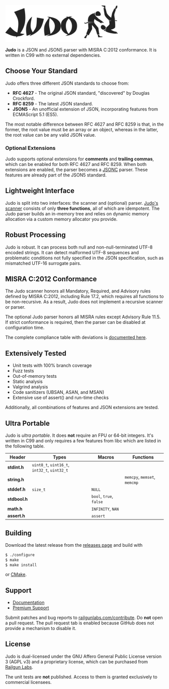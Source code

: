 <picture>
  <source media="(prefers-color-scheme: dark)" srcset=".github/judo-dark.svg">
  <source media="(prefers-color-scheme: light)" srcset=".github/judo.svg">
  <img alt="Judo" src=".github/judo.svg" width="360px">
</picture>

**Judo** is a JSON and JSON5 parser with MISRA C:2012 conformance.
It is written in C99 with no external dependencies.

## Choose Your Standard

Judo offers three different JSON standards to choose from:

* **RFC 4627** - The original JSON standard, "discovered" by Douglas Crockford.
* **RFC 8259** - The latest JSON standard.
* **JSON5** - An unofficial extension of JSON, incorporating features from ECMAScript 5.1 (ES5).

The most notable difference between RFC 4627 and RFC 8259 is that, in the former, the root value must be an array or an object, whereas in the latter, the root value can be any valid JSON value.

### Optional Extensions

Judo supports optional extensions for **comments** and **trailing commas**, which can be enabled for both RFC 4627 and RFC 8259.
When both extensions are enabled, the parser becomes a [JSONC](https://code.visualstudio.com/docs/languages/json#_json-with-comments) parser.
These features are already part of the JSON5 standard.

## Lightweight Interface

Judo is split into two interfaces: the scanner and (optional) parser.
[Judo's scanner](https://railgunlabs.com/judo/manual/api/scanner/) consists of only **three functions**, all of which are idempotent.
The Judo parser builds an in-memory tree and relies on dynamic memory allocation via a custom memory allocator you provide.

## Robust Processing

Judo is robust.
It can process both null and non-null-terminated UTF-8 encoded strings.
It can detect malformed UTF-8 sequences and problematic conditions not fully specified in the JSON specification, such as mismatched UTF-16 surrogate pairs.

## MISRA C:2012 Conformance

The Judo scanner honors all Mandatory, Required, and Advisory rules defined by MISRA C:2012, including Rule 17.2, which requires all functions to be non-recursive.
As a result, Judo does not implement a recursive scanner or parser.

The optional Judo parser honors all MISRA rules except Advisory Rule 11.5.
If strict conformance is required, then the parser can be disabled at configuration time.

The complete compliance table with deviations is [documented here](https://railgunlabs.com/charisma/manual/misra-compliance/).

## Extensively Tested

* Unit tests with 100% branch coverage
* Fuzz tests
* Out-of-memory tests
* Static analysis
* Valgrind analysis
* Code sanitizers (UBSAN, ASAN, and MSAN)
* Extensive use of assert() and run-time checks

Additionally, all combinations of features and JSON extensions are tested.

## Ultra Portable

Judo is _ultra portable_.
It does **not** require an FPU or 64-bit integers.
It's written in C99 and only requires a few features from libc which are listed in the following table.

| Header | Types | Macros | Functions |
| --- | --- | --- | --- |
| **stdint.h** |  `uint8_t`, `uint16_t`, `int32_t`, `uint32_t` | | |
| **string.h** | | | `memcpy`, `memset`, `memcmp` |
| **stddef.h** | `size_t` | `NULL` | |
| **stdbool.h** | |  `bool`, `true`, `false` | |
| **math.h** | |  `INFINITY`, `NAN` | |
| **assert.h** | |  `assert` | |

## Building

Download the latest release from the [releases page](https://github.com/railgunlabs/judo/releases) and build with

```
$ ./configure
$ make
$ make install
```

or [CMake](https://cmake.org/).

## Support

* [Documentation](https://railgunlabs.com/judo/manual/)
* [Premium Support](https://railgunlabs.com/services/)

Submit patches and bug reports to [railgunlabs.com/contribute](https://railgunlabs.com/contribute/).
Do **not** open a pull request.
The pull request tab is enabled because GitHub does not provide a mechanism to disable it.

## License

Judo is dual-licensed under the GNU Affero General Public License version 3 (AGPL v3) and a proprietary license, which can be purchased from [Railgun Labs](https://railgunlabs.com/judo/license/).

The unit tests are **not** published.
Access to them is granted exclusively to commercial licensees.
